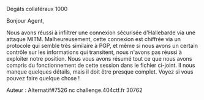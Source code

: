  Dégâts collatéraux
1000

Bonjour Agent,

Nous avons réussi à infiltrer une connexion sécurisée d'Hallebarde via une attaque MITM. Malheureusement, cette connexion est chiffrée via un protocole qui semble très similaire à PGP, et même si nous avons un certain contrôle sur les informations qui transitent, nous n'avons pas réussi à exploiter notre position. Nous vous avons résumé tout ce que nous avons compris du fonctionnement de cette session dans le fichier ci-joint. Il nous manque quelques détails, mais il doit être presque complet. Voyez si vous pouvez faire quelque chose !

Auteur : Alternatif#7526
nc challenge.404ctf.fr 30762 
